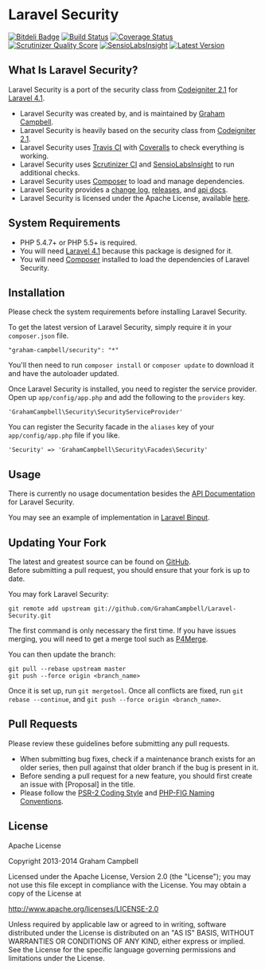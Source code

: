 Laravel Security
================


[![Bitdeli Badge](https://d2weczhvl823v0.cloudfront.net/GrahamCampbell/Laravel-Security/trend.png)](https://bitdeli.com/free "Bitdeli Badge")
[![Build Status](https://travis-ci.org/GrahamCampbell/Laravel-Security.png)](https://travis-ci.org/GrahamCampbell/Laravel-Security)
[![Coverage Status](https://coveralls.io/repos/GrahamCampbell/Laravel-Security/badge.png)](https://coveralls.io/r/GrahamCampbell/Laravel-Security)
[![Scrutinizer Quality Score](https://scrutinizer-ci.com/g/GrahamCampbell/Laravel-Security/badges/quality-score.png?s=e927889c4b3b569c6c078a797d37d8a847ad9106)](https://scrutinizer-ci.com/g/GrahamCampbell/Laravel-Security)
[![SensioLabsInsight](https://insight.sensiolabs.com/projects/b2322c14-a2ef-4074-9b53-1be96faba85c/mini.png)](https://insight.sensiolabs.com/projects/b2322c14-a2ef-4074-9b53-1be96faba85c)
[![Latest Version](https://poser.pugx.org/graham-campbell/security/v/stable.png)](https://packagist.org/packages/graham-campbell/security)


## What Is Laravel Security?

Laravel Security is a port of the security class from [Codeigniter 2.1](http://ellislab.com/codeigniter) for [Laravel 4.1](http://laravel.com).  

* Laravel Security was created by, and is maintained by [Graham Campbell](https://github.com/GrahamCampbell).  
* Laravel Security is heavily based on the security class from [Codeigniter 2.1](http://ellislab.com/codeigniter).  
* Laravel Security uses [Travis CI](https://travis-ci.org/GrahamCampbell/Laravel-Security) with [Coveralls](https://coveralls.io/r/GrahamCampbell/Laravel-Security) to check everything is working.  
* Laravel Security uses [Scrutinizer CI](https://scrutinizer-ci.com/g/GrahamCampbell/Laravel-Security) and [SensioLabsInsight](https://insight.sensiolabs.com/projects/b2322c14-a2ef-4074-9b53-1be96faba85c) to run additional checks.  
* Laravel Security uses [Composer](https://getcomposer.org) to load and manage dependencies.  
* Laravel Security provides a [change log](https://github.com/GrahamCampbell/Laravel-Security/blob/master/CHANGELOG.md), [releases](https://github.com/GrahamCampbell/Laravel-Security/releases), and [api docs](http://grahamcampbell.github.io/Laravel-Security).  
* Laravel Security is licensed under the Apache License, available [here](https://github.com/GrahamCampbell/Laravel-Security/blob/master/LICENSE.md).  


## System Requirements

* PHP 5.4.7+ or PHP 5.5+ is required.  
* You will need [Laravel 4.1](http://laravel.com) because this package is designed for it.  
* You will need [Composer](https://getcomposer.org) installed to load the dependencies of Laravel Security.  


## Installation

Please check the system requirements before installing Laravel Security.  

To get the latest version of Laravel Security, simply require it in your `composer.json` file.  

`"graham-campbell/security": "*"`  

You'll then need to run `composer install` or `composer update` to download it and have the autoloader updated.  

Once Laravel Security is installed, you need to register the service provider. Open up `app/config/app.php` and add the following to the `providers` key.  

`'GrahamCampbell\Security\SecurityServiceProvider'`  

You can register the Security facade in the `aliases` key of your `app/config/app.php` file if you like.  

`'Security' => 'GrahamCampbell\Security\Facades\Security'`  


## Usage

There is currently no usage documentation besides the [API Documentation](http://grahamcampbell.github.io/Laravel-Security
) for Laravel Security.  

You may see an example of implementation in [Laravel Binput](https://github.com/GrahamCampbell/Laravel-Binput).  


## Updating Your Fork

The latest and greatest source can be found on [GitHub](https://github.com/GrahamCampbell/Laravel-Security).  
Before submitting a pull request, you should ensure that your fork is up to date.  

You may fork Laravel Security:  

    git remote add upstream git://github.com/GrahamCampbell/Laravel-Security.git

The first command is only necessary the first time. If you have issues merging, you will need to get a merge tool such as [P4Merge](http://perforce.com/product/components/perforce_visual_merge_and_diff_tools).  

You can then update the branch:  

    git pull --rebase upstream master
    git push --force origin <branch_name>

Once it is set up, run `git mergetool`. Once all conflicts are fixed, run `git rebase --continue`, and `git push --force origin <branch_name>`.  


## Pull Requests

Please review these guidelines before submitting any pull requests.  

* When submitting bug fixes, check if a maintenance branch exists for an older series, then pull against that older branch if the bug is present in it.  
* Before sending a pull request for a new feature, you should first create an issue with [Proposal] in the title.  
* Please follow the [PSR-2 Coding Style](https://github.com/php-fig/fig-standards/blob/master/accepted/PSR-2-coding-style-guide.md) and [PHP-FIG Naming Conventions](https://github.com/php-fig/fig-standards/blob/master/bylaws/002-psr-naming-conventions.md).  


## License

Apache License  

Copyright 2013-2014 Graham Campbell  

Licensed under the Apache License, Version 2.0 (the "License");
you may not use this file except in compliance with the License.
You may obtain a copy of the License at  

 http://www.apache.org/licenses/LICENSE-2.0  

Unless required by applicable law or agreed to in writing, software
distributed under the License is distributed on an "AS IS" BASIS,
WITHOUT WARRANTIES OR CONDITIONS OF ANY KIND, either express or implied.
See the License for the specific language governing permissions and
limitations under the License.  
